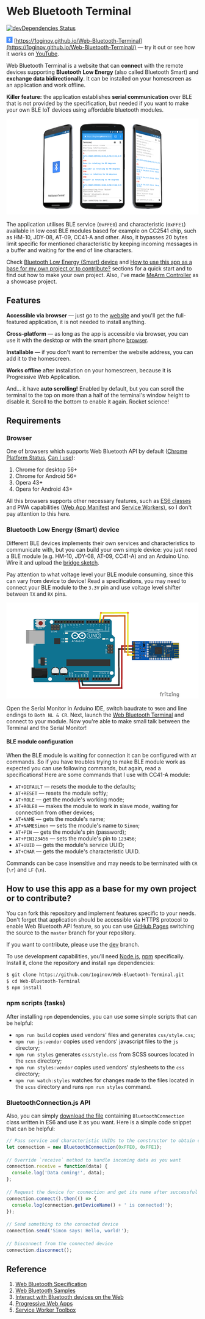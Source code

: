 # Web Bluetooth Terminal

[![devDependencies Status](https://david-dm.org/1oginov/Web-Bluetooth-Terminal/dev-status.svg)](https://david-dm.org/1oginov/Web-Bluetooth-Terminal?type=dev)

![Favicon](https://raw.githubusercontent.com/1oginov/Web-Bluetooth-Terminal/master/icons/favicon-16x16.png)
[https://1oginov.github.io/Web-Bluetooth-Terminal](https://1oginov.github.io/Web-Bluetooth-Terminal/) — try it out or
see how it works on [YouTube](https://www.youtube.com/watch?v=BNXN_931W_M).

Web Bluetooth Terminal is a website that can **connect** with the remote devices supporting **Bluetooth Low Energy**
(also called Bluetooth Smart) and **exchange data bidirectionally**. It can be installed on your homescreen as an
application and work offline.

**Killer feature:** the application establishes **serial communication** over BLE that is not provided by the
specification, but needed if you want to make your own BLE IoT devices using affordable bluetooth modules.

![Teaser](https://raw.githubusercontent.com/1oginov/Web-Bluetooth-Terminal/master/misc/Teaser.png)

The application utilises BLE service (`0xFFE0`) and characteristic (`0xFFE1`) available in low cost BLE modules based
for example on CC2541 chip, such as HM-10, JDY-08, AT-09, CC41-A and other. Also, it bypasses 20 bytes limit specific
for mentioned characteristic by keeping incoming messages in a buffer and waiting for the end of line characters.

Check [Bluetooth Low Energy (Smart) device](#bluetooth-low-energy-smart-device) and
[How to use this app as a base for my own project or to contribute?](#how-to-use-this-app-as-a-base-for-my-own-project-or-to-contribute)
sections for a quick start and to find out how to make your own project. Also, I've made
[MeArm Controller](https://github.com/1oginov/MeArm-Controller) as a showcase project.

## Features

**Accessible via browser** — just go to the [website](https://1oginov.github.io/Web-Bluetooth-Terminal/) and you'll get
the full-featured application, it is not needed to install anything.

**Cross-platform** — as long as the app is accessible via browser, you can use it with the desktop or with the smart
phone [browser](#browser).

**Installable** — if you don't want to remember the website address, you can add it to the homescreen.

**Works offline** after installation on your homescreen, because it is Progressive Web Application.

And... it have **auto scrolling!** Enabled by default, but you can scroll the terminal to the top on more than a half of
the terminal's window height to disable it. Scroll to the bottom to enable it again. Rocket science!

## Requirements

### Browser

One of browsers which supports Web Bluetooth API by default
([Chrome Platform Status](https://www.chromestatus.com/feature/5264933985976320/),
[Can I use](http://caniuse.com/#feat=web-bluetooth)):

1. Chrome for desktop 56+
2. Chrome for Android 56+
3. Opera 43+
4. Opera for Android 43+

All this browsers supports other necessary features, such as [ES6 classes](http://caniuse.com/#feat=es6-class) and PWA
capabilities ([Web App Manifest](http://caniuse.com/#feat=web-app-manifest) and
[Service Workers](http://caniuse.com/#feat=serviceworkers)), so I don't pay attention to this here.

### Bluetooth Low Energy (Smart) device

Different BLE devices implements their own services and characteristics to communicate with, but you can build your own
simple device: you just need a BLE module (e.g. HM-10, JDY-08, AT-09, CC41-A) and an Arduino Uno. Wire it and upload the
[bridge sketch](https://raw.githubusercontent.com/1oginov/Web-Bluetooth-Terminal/master/misc/Arduino-Bridge/Arduino-Bridge.ino).

Pay attention to what voltage level your BLE module consuming, since this can vary from device to device! Read a
specifications, you may need to connect your BLE module to the `3.3V` pin and use voltage level shifter between `TX` and
`RX` pins.

![Arduino Uno to BLE module wiring scheme](https://raw.githubusercontent.com/1oginov/Web-Bluetooth-Terminal/master/misc/Arduino-Bridge/Scheme.png)

Open the Serial Monitor in Arduino IDE, switch baudrate to `9600` and line endings to `Both NL & CR`. Next, launch the
[Web Bluetooth Terminal](https://1oginov.github.io/Web-Bluetooth-Terminal/) and connect to your module. Now you're able
to make small talk between the Terminal and the Serial Monitor!

#### BLE module configuration

When the BLE module is waiting for connection it can be configured with `AT` commands. So if you have troubles trying to
make BLE module work as expected you can use following commands, but again, read a specifications! Here are some
commands that I use with CC41-A module:

* `AT+DEFAULT` — resets the module to the defaults;
* `AT+RESET` — resets the module softly;
* `AT+ROLE` — get the module's working mode;
* `AT+ROLE0` — makes the module to work in slave mode, waiting for connection from other devices;
* `AT+NAME` — gets the module's name;
* `AT+NAMESimon` — sets the module's name to `Simon`;
* `AT+PIN` — gets the module's pin (password);
* `AT+PIN123456` — sets the module's pin to `123456`;
* `AT+UUID` — gets the module's service UUID;
* `AT+CHAR` — gets the module's characteristic UUID.

Commands can be case insensitive and may needs to be terminated with `CR` (`\r`) and `LF` (`\n`).

## How to use this app as a base for my own project or to contribute?

You can fork this repository and implement features specific to your needs. Don't forget that application should be
accessible via HTTPS protocol to enable Web Bluetooth API feature, so you can use
[GitHub Pages](https://pages.github.com/) switching the source to the `master` branch for your repository.

If you want to contribute, please use the [dev](https://github.com/1oginov/Web-Bluetooth-Terminal/tree/dev/) branch. 

To use development capabilities, you'll need [Node.js](https://nodejs.org/), [npm](https://www.npmjs.com/) specifically.
Install it, clone the repository and install `npm` dependencies:

```sh
$ git clone https://github.com/1oginov/Web-Bluetooth-Terminal.git
$ cd Web-Bluetooth-Terminal
$ npm install
```

### npm scripts (tasks)

After installing `npm` dependencies, you can use some simple scripts that can be helpful:

* `npm run build` copies used vendors' files and generates `css/style.css`;
* `npm run js:vendor` copies used vendors' javascript files to the `js` directory;
* `npm run styles` generates `css/style.css` from SCSS sources located in the `scss` directory;
* `npm run styles:vendor` copies used vendors' stylesheets to the `css` directory;
* `npm run watch:styles` watches for changes made to the files located in the `scss` directory and runs `npm run styles`
command.

### BluetoothConnection.js API

Also, you can simply
[download the file](https://raw.githubusercontent.com/1oginov/Web-Bluetooth-Terminal/master/js/BluetoothConnection.js)
containing `BluetoothConnection` class written in ES6 and use it as you want. Here is a simple code snippet that can be
helpful:

```javascript
// Pass service and characteristic UUIDs to the constructor to obtain configured instance
let connection = new BluetoothConnection(0xFFE0, 0xFFE1);

// Override `receive` method to handle incoming data as you want
connection.receive = function(data) {
  console.log('Data coming!', data);
};

// Request the device for connection and get its name after successful connection
connection.connect().then(() => {
  console.log(connection.getDeviceName() + ' is connected!');
});

// Send something to the connected device
connection.send('Simon says: Hello, world!');

// Disconnect from the connected device
connection.disconnect();
```

## Reference

1. [Web Bluetooth Specification](https://webbluetoothcg.github.io/web-bluetooth/)
2. [Web Bluetooth Samples](https://googlechrome.github.io/samples/web-bluetooth/)
3. [Interact with Bluetooth devices on the Web](https://developers.google.com/web/updates/2015/07/interact-with-ble-devices-on-the-web/)
4. [Progressive Web Apps](https://developers.google.com/web/progressive-web-apps/)
5. [Service Worker Toolbox](https://github.com/GoogleChromeLabs/sw-toolbox/)
